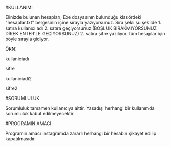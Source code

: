 #KULLANIMI


Elinizde bulunan hesapları, Exe dosyasının bulunduğu klasördeki "hesaplar.txt" belgesinin içine sırayla yazıyorsunuz. Sıra şekli şu şekilde 1. satıra kullanıcı adı 2. satıra geçiyorsunuz (BOŞLUK BIRAKMIYORSUNUZ DİREK ENTER'LE GEÇİYORSUNUZ) 2. satıra şifre yazılıyor. tüm hesaplar için böyle sırayla gidiyor. 


ÖRN:


kullaniciadı


sifre


kullaniciadi2


sifre2


#SORUMLULUK


Sorumluluk tamamen kullanıcıya aittir. Yasadışı herhangi bir kullanımda sorumluluk kabul edilmeyecektir.


#PROGRAMIN AMACI


Programın amacı instagramda zararlı herhangi bir hesabın şikayet edilip kapatılmasıdır.
